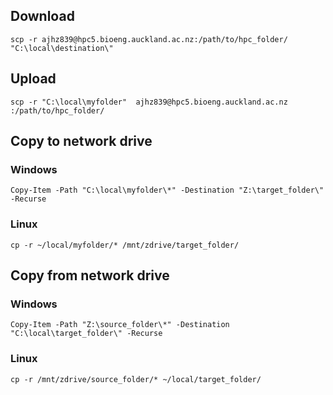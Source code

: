## Download
```
scp -r ajhz839@hpc5.bioeng.auckland.ac.nz:/path/to/hpc_folder/ "C:\local\destination\"
```


## Upload
```
scp -r "C:\local\myfolder"  ajhz839@hpc5.bioeng.auckland.ac.nz  :/path/to/hpc_folder/
```


## Copy to network drive

### Windows
```
Copy-Item -Path "C:\local\myfolder\*" -Destination "Z:\target_folder\" -Recurse
```
### Linux
```
cp -r ~/local/myfolder/* /mnt/zdrive/target_folder/
```


## Copy from network drive

### Windows
```
Copy-Item -Path "Z:\source_folder\*" -Destination "C:\local\target_folder\" -Recurse
```
### Linux
```
cp -r /mnt/zdrive/source_folder/* ~/local/target_folder/
```